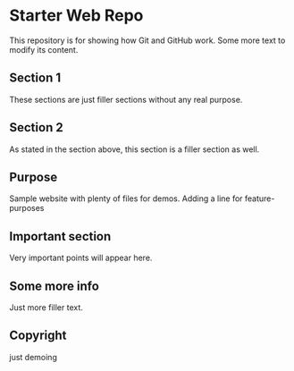 # Starter Web Repo

This repository is for showing how Git and GitHub work. Some more text to modify its content.

## Section 1 

These sections are just filler sections without any real purpose.

## Section 2

As stated in the section above, this section is a filler section as well.

## Purpose

Sample website with plenty of files for demos. Adding a line for feature-purposes

## Important section

Very important points will appear here.

## Some more info

Just more filler text.

## Copyright

just demoing